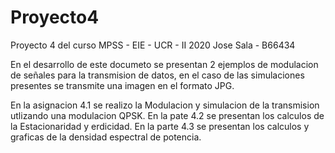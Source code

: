 # Proyecto4
Proyecto 4 del curso MPSS - EIE - UCR - II 2020
Jose Sala - B66434

En el desarrollo de este documeto se presentan 2 ejemplos de modulacion de señales para la transmision de datos, en el caso de las simulaciones presentes se transmite una imagen en el formato JPG.


En la asignacion 4.1 se realizo la Modulacion y simulacion de la transmision utlizando una modulacion QPSK.
En la pate 4.2 se presentan los calculos de la Estacionaridad y erdicidad.
En la parte 4.3 se presentan los calculos y graficas de la densidad espectral de potencia. 

